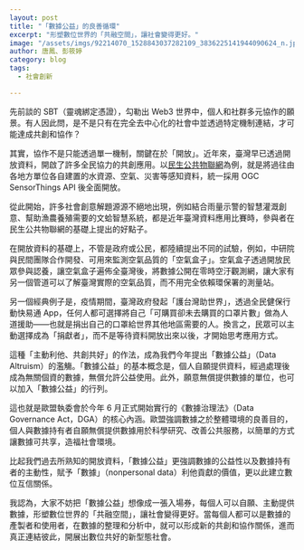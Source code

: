 ```yaml
---
layout: post
title: "「數據公益」的良善循環"
excerpt: "形塑數位世界的「共融空間」，讓社會變得更好。"
image: "/assets/imgs/92214070_1528843037282109_3836225141944090624_n.jpg"
author: 唐鳳、彭筱婷
category: blog
tags:
  - 社會創新

---
```


先前談的 SBT（靈魂綁定憑證），勾勒出 Web3 世界中，個人和社群多元協作的願景。有人因此問，是不是只有在完全去中心化的社會中並透過特定機制連結，才可能達成共創和協作？

其實，協作不是只能透過單一機制，關鍵在於「開放」。近年來，臺灣早已透過開放資料，開啟了許多全民協力的共創應用。以[民生公共物聯網](https://ci.taiwan.gov.tw/)為例，就是將過往由各地方單位各自建置的水資源、空氣、災害等感知資料，統一採用 OGC SensorThings API 後全面開放。

從此開始，許多社會創意解題源源不絕地出現，例如結合雨量示警的智慧灌溉創意、幫助漁農養殖需要的文蛤智慧系統，都是近年臺灣資料應用比賽時，參與者在民生公共物聯網的基礎上提出的好點子。

在開放資料的基礎上，不管是政府或公民，都陸續提出不同的試驗，例如，中研院與民間團隊合作開發、可用來監測空氣品質的「空氣盒子」。空氣盒子透過開放民眾參與認養，讓空氣盒子遍佈全臺灣後，將數據公開在零時空汙觀測網，讓大家有另一個管道可以了解臺灣實際的空氣品質，而不用完全依賴環保署的測量站。

另一個經典例子是，疫情期間，臺灣政府發起「護台灣助世界」，透過全民健保行動快易通 App，任何人都可選擇將自己「可購買卻未去購買的口罩片數」做為人道援助——也就是捐出自己的口罩給世界其他地區需要的人。換言之，民眾可以主動選擇成為「捐獻者」，而不是等待資料開放出來以後，才開始思考應用方式。

這種「主動利他、共創共好」的作法，成為我們今年提出「數據公益」（Data Altruism）的濫觴。「數據公益」的基本概念是，個人自願提供資料，經過處理後成為無關個資的數據，無償允許公益使用。此外，願意無償提供數據的單位，也可以加入「數據公益」的行列。

這也就是歐盟執委會於今年 6 月正式開始實行的《數據治理法》（Data Governance Act，DGA）的核心內涵。歐盟強調數據之於整體環境的良善目的，個人與數據持有者自願無償提供數據用於科學研究、改善公共服務，以簡單的方式讓數據可共享，造福社會環境。

比起我們過去所熟知的開放資料，「數據公益」更強調數據的公益性以及數據持有者的主動性，賦予「數據」（nonpersonal data）利他貢獻的價值，更以此建立數位互信關係。

我認為，大家不妨把「數據公益」想像成一張入場券，每個人可以自願、主動提供數據，形塑數位世界的「共融空間」，讓社會變得更好。當每個人都可以是數據的產製者和使用者，在數據的整理和分析中，就可以形成新的共創和協作關係，進而真正連結彼此，開展出數位共好的新型態社會。
